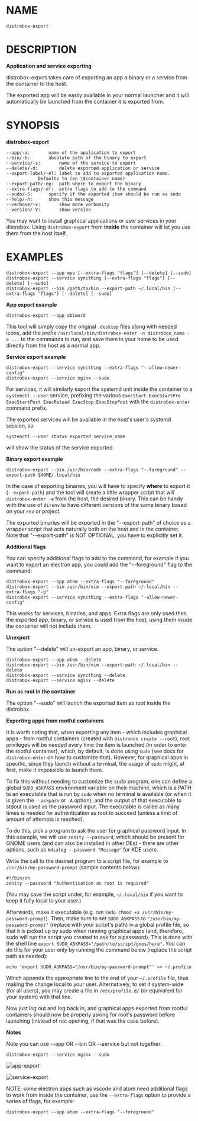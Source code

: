 <!-- markdownlint-disable MD010 MD036 -->

# NAME

	distrobox-export

# DESCRIPTION

**Application and service exporting**

distrobox-export takes care of exporting an app a binary or a service from the container
to the host.

The exported app will be easily available in your normal launcher and it will
automatically be launched from the container it is exported from.

# SYNOPSIS

**distrobox-export**

	--app/-a:		name of the application to export
	--bin/-b:		absolute path of the binary to export
	--service/-s:		name of the service to export
	--delete/-d:		delete exported application or service
	--export-label/-el:	label to add to exported application name.
				Defaults to (on \$container_name)
	--export-path/-ep:	path where to export the binary
	--extra-flags/-ef:	extra flags to add to the command
	--sudo/-S:		specify if the exported item should be run as sudo
	--help/-h:		show this message
	--verbose/-v:		show more verbosity
	--version/-V:		show version

You may want to install graphical applications or user services in your distrobox.
Using `distrobox-export` from **inside** the container will let you use them from the host itself.

# EXAMPLES

	distrobox-export --app mpv [--extra-flags "flags"] [--delete] [--sudo]
	distrobox-export --service syncthing [--extra-flags "flags"] [--delete] [--sudo]
	distrobox-export --bin /path/to/bin --export-path ~/.local/bin [--extra-flags "flags"] [--delete] [--sudo]

**App export example**

	distrobox-export --app abiword

This tool will simply copy the original `.desktop` files along with needed icons,
add the prefix `/usr/local/bin/distrobox-enter -n distrobox_name -e ...` to the commands to run, and
save them in your home to be used directly from the host as a normal app.

**Service export example**

	distrobox-export --service syncthing --extra-flags "--allow-newer-config"
	distrobox-export --service nginx --sudo

For services, it will similarly export the systemd unit inside the container to a
`systemctl --user` service, prefixing the various
`ExecStart ExecStartPre ExecStartPost ExecReload ExecStop ExecStopPost` with the
`distrobox-enter` command prefix.

The exported services will be available in the host's user's systemd session, so

	systemctl --user status exported_service_name

will show the status of the service exported.

**Binary export example**

	distrobox-export --bin /usr/bin/code --extra-flags "--foreground" --export-path $HOME/.local/bin

In the case of exporting binaries, you will have to specify **where** to export it
(`--export-path`) and the tool will create a little wrapper script that will
`distrobox-enter -e` from the host, the desired binary.
This can be handy with the use of `direnv` to have different versions of the same binary based on
your `env` or project.

The exported binaries will be exported in the "--export-path" of choice as a wrapper
script that acts naturally both on the host and in the container.
Note that "--export-path" is NOT OPTIONAL, you have to explicitly set it.

**Additional flags**

You can specify additional flags to add to the command, for example if you want
to export an electron app, you could add the "--foreground" flag to the command:

	distrobox-export --app atom --extra-flags "--foreground"
	distrobox-export --bin /usr/bin/vim --export-path ~/.local/bin --extra-flags "-p"
	distrobox-export --service syncthing --extra-flags "-allow-newer-config"

This works for services, binaries, and apps.
Extra flags are only used then the exported app, binary, or service is used from
the host, using them inside the container will not include them.

**Unexport**

The option "--delete" will un-export an app, binary, or service.

	distrobox-export --app atom --delete
	distrobox-export --bin /usr/bin/vim --export-path ~/.local/bin --delete
	distrobox-export --service syncthing --delete
	distrobox-export --service nginx --delete

**Run as root in the container**

The option "--sudo" will launch the exported item as root inside the distrobox.

**Exporting apps from rootful containers**

It is worth noting that, when exporting any item - which includes graphical apps - from rootful
containers (created with `distrobox create --root`), root privileges will be needed every time
the item is launched (in order to enter the rootful container), which, by default, is done
using `sudo` (see docs for `distrobox-enter` on how to customize that). However, for
graphical apps in specific, since they launch without a terminal, the usage of `sudo`
might, at first, make it impossible to launch them.

To fix this without needing to customize the sudo program, one can define a global
`SUDO_ASKPASS` environment variable on their machine, which is a PATH to an executable
that is run by `sudo` when no terminal is available (or when it is given the `--askpass`
or `-A` option), and the output of that executable to stdout is used as the password input.
The executable is called as many times is needed for authentication as root to succeed
(unless a limit of amount of attempts is reached).

To do this, pick a program to ask the user for graphical password input. In this example,
we will use `zenity --password`, which should be present for GNOME users (and can
also be installed in other DEs) - there are other options, such as
`kdialog --password "Message"` for KDE users.

Write the call to the desired program to a script file, for example to
`/usr/bin/my-password-prompt` (sample contents below):

	#!/bin/sh
	zenity --password "Authentication as root is required"

(You may save the script under, for example, `~/.local/bin` if you want to keep it
fully local to your user.)

Afterwards, make it executable (e.g. run `sudo chmod +x /usr/bin/my-password-prompt`). Then,
make sure to set `SUDO_ASKPASS` to `"/usr/bin/my-password-prompt"` (replace with your script's path)
in a global profile file, so that it is picked up by sudo when running graphical apps (and, therefore,
sudo will run the script you created to ask for a password).
This is done with the shell line `export SUDO_ASKPASS="/path/to/script/goes/here"`.
You can do this for your user only by running the command below (replace the script path as needed):

	echo 'export SUDO_ASKPASS="/usr/bin/my-password-prompt"' >> ~/.profile

Which appends the appropriate line to the end of your `~/.profile` file, thus making the change
local to your user. Alternatively, to set it system-wide (for all users), you may create a file
in `/etc/profile.d/` (or equivalent for your system) with that line.

Now just log out and log back in, and graphical apps exported from rootful containers should
now be properly asking for root's password before launching (instead of not opening, if that
was the case before).

**Notes**

Note you can use --app OR --bin OR --service but not together.

	distrobox-export --service nginx --sudo

![app-export](https://user-images.githubusercontent.com/598882/144294795-c7785620-bf68-4d1b-b251-1e1f0a32a08d.png)

![service-export](https://user-images.githubusercontent.com/598882/144294314-29a8921f-4511-453d-bf8e-d0d1e336db91.png)

NOTE: some electron apps such as vscode and atom need additional flags to work from inside the
container, use the `--extra-flags` option to provide a series of flags, for example:

`distrobox-export --app atom --extra-flags "--foreground"`

